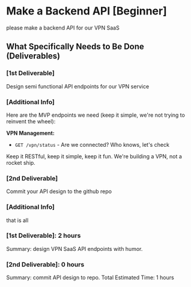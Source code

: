 # Make a Backend API [Beginner]
please make a backend API for our VPN SaaS
## What Specifically Needs to Be Done (Deliverables)
### [1st Deliverable]
Design semi functional API endpoints for our VPN service
### [Additional Info]
Here are the MVP endpoints we need (keep it simple, we're not trying to reinvent the wheel):

**VPN Management:**

- `GET /vpn/status` - Are we connected? Who knows, let's check


Keep it RESTful, keep it simple, keep it fun. We're building a VPN, not a rocket ship.

### [2nd Deliverable]
Commit your API design to the github repo
### [Additional Info]
that is all
### [1st Deliverable]: 2 hours
Summary: design VPN SaaS API endpoints with humor.
### [2nd Deliverable]: 0 hours
Summary: commit API design to repo.
Total Estimated Time: 1 hours
